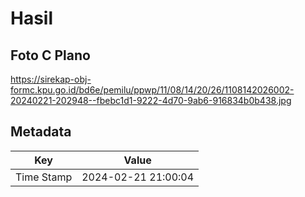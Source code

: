 # Hasil

## Foto C Plano

https://sirekap-obj-formc.kpu.go.id/bd6e/pemilu/ppwp/11/08/14/20/26/1108142026002-20240221-202948--fbebc1d1-9222-4d70-9ab6-916834b0b438.jpg


## Metadata

| Key        | Value               |
| ---------- | ------------------- |
| Time Stamp | 2024-02-21 21:00:04 |



